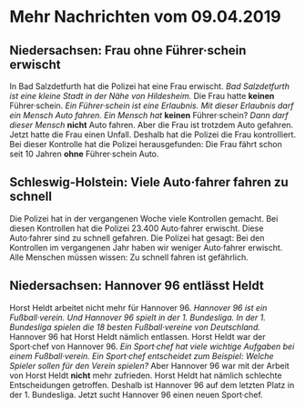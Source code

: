 # Mehr Nachrichten vom 09.04.2019


## Niedersachsen: Frau ohne Führer·schein erwischt
In Bad Salzdetfurth hat die Polizei hat eine Frau erwischt. 
*Bad Salzdetfurth ist eine kleine Stadt in der Nähe von Hildesheim.* Die Frau hatte **keinen** Führer·schein. 
*Ein Führer·schein ist eine Erlaubnis.* 
*Mit dieser Erlaubnis darf ein Mensch Auto fahren.* 
*Ein Mensch hat* **keinen** Führer·schein? 
*Dann darf dieser Mensch* **nicht** Auto fahren. Aber die Frau ist trotzdem Auto gefahren. Jetzt hatte die Frau einen Unfall. Deshalb hat die Polizei die Frau kontrolliert. Bei dieser Kontrolle hat die Polizei herausgefunden: Die Frau fährt schon seit 10 Jahren **ohne** Führer·schein Auto. 

## Schleswig-Holstein: Viele Auto·fahrer fahren zu schnell
Die Polizei hat in der vergangenen Woche viele Kontrollen gemacht. Bei diesen Kontrollen hat die Polizei 23.400 Auto·fahrer erwischt. Diese Auto·fahrer sind zu schnell gefahren. Die Polizei hat gesagt: Bei den Kontrollen im vergangenen Jahr haben wir weniger Auto·fahrer erwischt. Alle Menschen müssen wissen: Zu schnell fahren ist gefährlich. 

## Niedersachsen: Hannover 96 entlässt Heldt
Horst Heldt arbeitet nicht mehr für Hannover 96. 
*Hannover 96 ist ein Fußball·verein.* 
*Und Hannover 96 spielt in der 1. Bundesliga.* 
*In der 1. Bundesliga spielen die 18 besten Fußball·vereine von Deutschland.* Hannover 96 hat Horst Heldt nämlich entlassen. Horst Heldt war der Sport·chef von Hannover 96. 
*Ein Sport·chef hat viele wichtige Aufgaben bei einem Fußball·verein.* 
*Ein Sport·chef entscheidet zum Beispiel:* 
*Welche Spieler sollen für den Verein spielen?* Aber Hannover 96 war mit der Arbeit von Horst Heldt **nicht** mehr zufrieden. Horst Heldt hat nämlich schlechte Entscheidungen getroffen. Deshalb ist Hannover 96 auf dem letzten Platz in der 1. Bundesliga. Jetzt sucht Hannover 96 einen neuen Sport·chef. 
